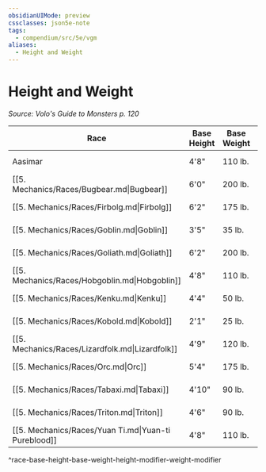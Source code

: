 ```yaml
---
obsidianUIMode: preview
cssclasses: json5e-note
tags:
  - compendium/src/5e/vgm
aliases:
  - Height and Weight
---
```

# Height and Weight
*Source: Volo's Guide to Monsters p. 120* 

| Race | Base Height | Base Weight | Height Modifier | Weight Modifier |
|------|-------------|-------------|-----------------|-----------------|
| Aasimar | 4'8" | 110 lb. | +`dice: 2d10\|avg|noform` (`2d10`) | × (`dice: 2d4\|avg|noform` (`2d4`)) lb. |
| [[5. Mechanics/Races/Bugbear.md\|Bugbear]] | 6'0" | 200 lb. | +`dice: 2d12\|avg|noform` (`2d12`) | × (`dice: 2d6\|avg|noform` (`2d6`)) lb. |
| [[5. Mechanics/Races/Firbolg.md\|Firbolg]] | 6'2" | 175 lb. | +`dice: 2d12\|avg|noform` (`2d12`) | × (`dice: 2d6\|avg|noform` (`2d6`)) lb. |
| [[5. Mechanics/Races/Goblin.md\|Goblin]] | 3'5" | 35 lb. | +`dice: 2d4\|avg|noform` (`2d4`) | × 1 lb. |
| [[5. Mechanics/Races/Goliath.md\|Goliath]] | 6'2" | 200 lb. | +`dice: 2d10\|avg|noform` (`2d10`) | × (`dice: 2d6\|avg|noform` (`2d6`)) lb. |
| [[5. Mechanics/Races/Hobgoblin.md\|Hobgoblin]] | 4'8" | 110 lb. | +`dice: 2d10\|avg|noform` (`2d10`) | × (`dice: 2d4\|avg|noform` (`2d4`)) lb. |
| [[5. Mechanics/Races/Kenku.md\|Kenku]] | 4'4" | 50 lb. | +`dice: 2d8\|avg|noform` (`2d8`) | × (`dice: 1d6\|avg|noform` (`1d6`)) lb. |
| [[5. Mechanics/Races/Kobold.md\|Kobold]] | 2'1" | 25 lb. | +`dice: 2d4\|avg|noform` (`2d4`) | × 1 lb. |
| [[5. Mechanics/Races/Lizardfolk.md\|Lizardfolk]] | 4'9" | 120 lb. | +`dice: 2d10\|avg|noform` (`2d10`) | × (`dice: 2d6\|avg|noform` (`2d6`)) lb. |
| [[5. Mechanics/Races/Orc.md\|Orc]] | 5'4" | 175 lb. | +`dice: 2d8\|avg|noform` (`2d8`) | × (`dice: 2d6\|avg|noform` (`2d6`)) lb. |
| [[5. Mechanics/Races/Tabaxi.md\|Tabaxi]] | 4'10" | 90 lb. | +`dice: 2d10\|avg|noform` (`2d10`) | × (`dice: 2d4\|avg|noform` (`2d4`)) lb. |
| [[5. Mechanics/Races/Triton.md\|Triton]] | 4'6" | 90 lb. | +`dice: 2d10\|avg|noform` (`2d10`) | × (`dice: 2d4\|avg|noform` (`2d4`)) lb. |
| [[5. Mechanics/Races/Yuan Ti.md\|Yuan-ti Pureblood]] | 4'8" | 110 lb. | +`dice: 2d10\|avg|noform` (`2d10`) | × (`dice: 2d4\|avg|noform` (`2d4`)) lb. |
^race-base-height-base-weight-height-modifier-weight-modifier
